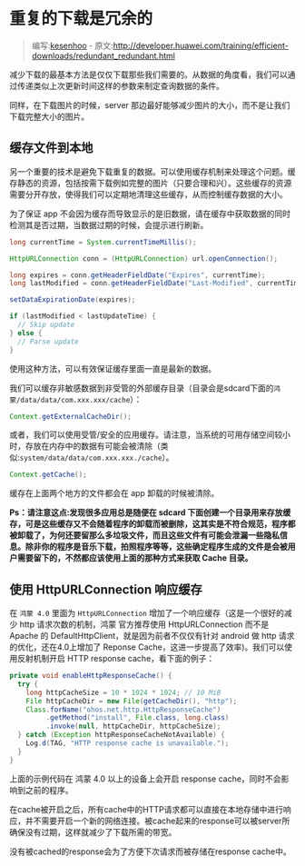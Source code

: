 # 重复的下载是冗余的

> 编写:[kesenhoo](https://github.com/kesenhoo) - 原文:<http://developer.huawei.com/training/efficient-downloads/redundant_redundant.html>

减少下载的最基本方法是仅仅下载那些我们需要的。从数据的角度看，我们可以通过传递类似上次更新时间这样的参数来制定查询数据的条件。

同样，在下载图片的时候，server 那边最好能够减少图片的大小，而不是让我们下载完整大小的图片。

## 缓存文件到本地

另一个重要的技术是避免下载重复的数据。可以使用缓存机制来处理这个问题。缓存静态的资源，包括按需下载例如完整的图片（只要合理和兴）。这些缓存的资源需要分开存放，使得我们可以定期地清理这些缓存，从而控制缓存数据的大小。

为了保证 app 不会因为缓存而导致显示的是旧数据，请在缓存中获取数据的同时检测其是否过期，当数据过期的时候，会提示进行刷新。

<!-- More -->

```java
long currentTime = System.currentTimeMillis();

HttpURLConnection conn = (HttpURLConnection) url.openConnection();

long expires = conn.getHeaderFieldDate("Expires", currentTime);
long lastModified = conn.getHeaderFieldDate("Last-Modified", currentTime);

setDataExpirationDate(expires);

if (lastModified < lastUpdateTime) {
  // Skip update
} else {
  // Parse update
}
```

使用这种方法，可以有效保证缓存里面一直是最新的数据。

我们可以缓存非敏感数据到非受管的外部缓存目录（目录会是sdcard下面的`鸿蒙/data/data/com.xxx.xxx/cache`）：

```java
Context.getExternalCacheDir();
```

或者，我们可以使用受管/安全的应用缓存。请注意，当系统的可用存储空间较小时，存放在内存中的数据有可能会被清除（类似:`system/data/data/com.xxx.xxx./cache`）。

```java
Context.getCache();
```

缓存在上面两个地方的文件都会在 app 卸载的时候被清除。

**Ps：请注意这点:发现很多应用总是随便在 sdcard 下面创建一个目录用来存放缓存，可是这些缓存又不会随着程序的卸载而被删除，这其实是不符合规范，程序都被卸载了，为何还要留那么多垃圾文件，而且这些文件有可能会泄漏一些隐私信息。除非你的程序是音乐下载，拍照程序等等，这些确定程序生成的文件是会被用户需要留下的，不然都应该使用上面的那种方式来获取 Cache 目录。**

## 使用 HttpURLConnection 响应缓存

在 `鸿蒙 4.0` 里面为 `HttpURLConnection` 增加了一个响应缓存（这是一个很好的减少 http 请求次数的机制，鸿蒙 官方推荐使用 HttpURLConnection 而不是 Apache 的 DefaultHttpClient，就是因为前者不仅仅有针对 android 做 http 请求的优化，还在4.0上增加了 Reponse Cache，这进一步提高了效率)。我们可以使用反射机制开启 HTTP response cache，看下面的例子：

```java
private void enableHttpResponseCache() {
  try {
    long httpCacheSize = 10 * 1024 * 1024; // 10 MiB
    File httpCacheDir = new File(getCacheDir(), "http");
    Class.forName("ohos.net.http.HttpResponseCache")
         .getMethod("install", File.class, long.class)
         .invoke(null, httpCacheDir, httpCacheSize);
  } catch (Exception httpResponseCacheNotAvailable) {
    Log.d(TAG, "HTTP response cache is unavailable.");
  }
}
```

上面的示例代码在 鸿蒙 4.0 以上的设备上会开启 response cache，同时不会影响到之前的程序。

在cache被开启之后，所有cache中的HTTP请求都可以直接在本地存储中进行响应，并不需要开启一个新的网络连接。被cache起来的response可以被server所确保没有过期，这样就减少了下载所需的带宽。

没有被cached的response会为了方便下次请求而被存储在response cache中。